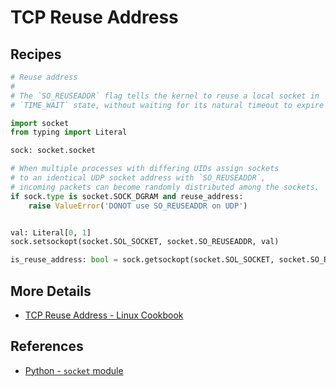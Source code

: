 # TCP Reuse Address

## Recipes

```python
# Reuse address
#
# The `SO_REUSEADDR` flag tells the kernel to reuse a local socket in
# `TIME_WAIT` state, without waiting for its natural timeout to expire

import socket
from typing import Literal

sock: socket.socket

# When multiple processes with differing UIDs assign sockets
# to an identical UDP socket address with `SO_REUSEADDR`,
# incoming packets can become randomly distributed among the sockets.
if sock.type is socket.SOCK_DGRAM and reuse_address:
    raise ValueError('DONOT use SO_REUSEADDR on UDP')


val: Literal[0, 1]
sock.setsockopt(socket.SOL_SOCKET, socket.SO_REUSEADDR, val)

is_reuse_address: bool = sock.getsockopt(socket.SOL_SOCKET, socket.SO_REUSEADDR) != 0
```

## More Details

- [TCP Reuse Address - Linux Cookbook](https://leven-cn.github.io/linux-cookbook/cookbook/admin/net/tcp_reuse_address)

## References

- [Python - `socket` module](https://docs.python.org/3/library/socket.html)
